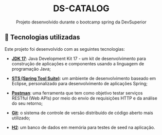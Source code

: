 <h1 align="center">DS-CATALOG<br></h1>

<p align="center">Projeto desenvolvido durante o bootcamp spring da DevSuperior</p>


## 🚀 Tecnologias utilizadas
Este projeto foi desenvolvido com as seguintes tecnologias:

- [**JDK 17**](https://www.oracle.com/java/technologies/downloads/#java17): Java Development Kit 17 - um kit de desenvolvimento para construção de aplicações e componentes usando a linguagem de programação Java;

- [**STS (Spring Tool Suite)**](https://spring.io/tools): um ambiente de desenvolvimento baseado em Eclipse, personalizado para desenvolvimento de aplicações Spring;

- [**Postman**](https://www.postman.com/): uma ferramenta que tem como objetivo testar serviços RESTful (Web APIs) por meio do envio de requisições HTTP e da análise do seu retorno;


- [**Git**](https://git-scm.com/downloads): o sistema de controle de versão distribuído de código aberto mais utilizado;

- [**H2**](https://www.h2database.com/): um banco de dados em memória para testes de seed na aplicação.
